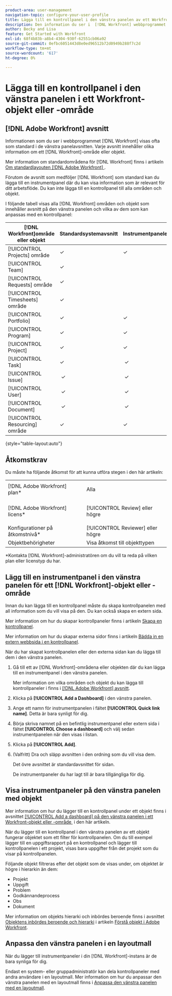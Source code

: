 ```yaml
---
product-area: user-management
navigation-topic: configure-your-user-profile
title: Lägga till en kontrollpanel i den vänstra panelen av ett Workfront-objekt eller -område
description: Den information du ser i  [!DNL Workfront] webbprogrammet visas ofta som standard i avsnitten i den vänstra panelen. Varje avsnitt innehåller olika information om ett  [!DNL Workfront] område eller objekt.
author: Becky and Lisa
feature: Get Started with Workfront
exl-id: 68f4b83b-a8b4-4304-930f-62551cb06a92
source-git-commit: 0efbc6051443d8e0ed96512b72d0949b288f7c2d
workflow-type: tm+mt
source-wordcount: '617'
ht-degree: 0%

---
```


# Lägga till en kontrollpanel i den vänstra panelen i ett Workfront-objekt eller -område

## [!DNL Adobe Workfront] avsnitt

Informationen som du ser i webbprogrammet [!DNL Workfront] visas ofta som standard i de vänstra panelavsnitten. Varje avsnitt innehåller olika information om ett [!DNL Workfront]-område eller objekt.

Mer information om standardområdena för [!DNL Workfront] finns i artikeln [Om standardlayouten [!DNL Adobe Workfront] &#x200B;](../../../administration-and-setup/customize-workfront/use-layout-templates/about-the-default-wf-layout.md).

Förutom de avsnitt som medföljer [!DNL Workfront] som standard kan du lägga till en instrumentpanel där du kan visa information som är relevant för ditt arbetsflöde. Du kan inte lägga till en kontrollpanel till alla områden och objekt.

I följande tabell visas alla [!DNL Workfront] områden och objekt som innehåller avsnitt på den vänstra panelen och vilka av dem som kan anpassas med en kontrollpanel:

| **[!DNL Workfront]område eller objekt** | **Standardsystemavsnitt** | **Instrumentpaneler** |
|---|---|---|
| [!UICONTROL Projects] område | ✓ | ✓ |
| [!UICONTROL Team] | ✓ |   |
| [!UICONTROL Requests] område | ✓ |   |
| [!UICONTROL Timesheets] område | ✓ |   |
| [!UICONTROL Portfolio] | ✓ | ✓ |
| [!UICONTROL Program] | ✓ | ✓ |
| [!UICONTROL Project] | ✓ | ✓ |
| [!UICONTROL Task] | ✓ |  ✓ |
| [!UICONTROL Issue] |  ✓ |  ✓ |
| [!UICONTROL User] |  ✓ |  ✓ |
| [!UICONTROL Document] |  ✓ |  ✓ |
| [!UICONTROL Resourcing] område | ✓ | ✓ |

{style="table-layout:auto"}

## Åtkomstkrav

Du måste ha följande åtkomst för att kunna utföra stegen i den här artikeln:

<table style="table-layout:auto"> 
 <col> 
 </col> 
 <col> 
 </col> 
 <tbody> 
  <tr> 
   <td role="rowheader">[!DNL Adobe Workfront] plan*</td> 
   <td> <p>Alla</p> </td> 
  </tr> 
  <tr> 
   <td role="rowheader">[!DNL Adobe Workfront] licens*</td> 
   <td> <p>[!UICONTROL Review] eller högre</p> </td> 
  </tr> 
  <tr> 
   <td role="rowheader">Konfigurationer på åtkomstnivå*</td> 
   <td>[!UICONTROL Reviewer] eller högre</td> 
  </tr> 
  <tr> 
   <td role="rowheader">Objektbehörigheter</td> 
   <td>Visa åtkomst till objekttypen</td> 
  </tr> 
 </tbody> 
</table>

&#42;Kontakta [!DNL Workfront]-administratören om du vill ta reda på vilken plan eller licenstyp du har.

## Lägg till en instrumentpanel i den vänstra panelen för ett [!DNL Workfront]-objekt eller -område

Innan du kan lägga till en kontrollpanel måste du skapa kontrollpanelen med all information som du vill visa på den. Du kan också skapa en extern sida.

Mer information om hur du skapar kontrollpaneler finns i artikeln [Skapa en kontrollpanel](../../../reports-and-dashboards/dashboards/creating-and-managing-dashboards/create-dashboard.md).

Mer information om hur du skapar externa sidor finns i artikeln [Bädda in en extern webbsida i en kontrollpanel](../../../reports-and-dashboards/dashboards/creating-and-managing-dashboards/embed-external-web-page-dashboard.md).

När du har skapat kontrollpanelen eller den externa sidan kan du lägga till dem i den vänstra panelen.

1. Gå till ett av [!DNL Workfront]-områdena eller objekten där du kan lägga till en instrumentpanel i den vänstra panelen.

   Mer information om vilka områden och objekt du kan lägga till kontrollpaneler i finns i [[!DNL Adobe Workfront] avsnitt](#adobe-workfront-sections).

1. Klicka på **[!UICONTROL Add a Dashboard]** i den vänstra panelen.
1. Ange ett namn för instrumentpanelen i fältet **[!UICONTROL Quick link name]**. Detta är bara synligt för dig.
1. Börja skriva namnet på en befintlig instrumentpanel eller extern sida i fältet **[!UICONTROL Choose a dashboard]** och välj sedan instrumentpanelen när den visas i listan.
1. Klicka på **[!UICONTROL Add]**.
1. (Valfritt) Dra och släpp avsnitten i den ordning som du vill visa dem.

   Det övre avsnittet är standardavsnittet för sidan.

   De instrumentpaneler du har lagt till är bara tillgängliga för dig.

## Visa instrumentpaneler på den vänstra panelen med objekt

Mer information om hur du lägger till en kontrollpanel under ett objekt finns i avsnittet [[!UICONTROL Add a dashboard] på den vänstra panelen i ett Workfront-objekt eller -område &#x200B;](#add-a-dashboard-in-the-left-panel-of-a-workfront-object-or-area) i den här artikeln.

När du lägger till en kontrollpanel i den vänstra panelen av ett objekt fungerar objektet som ett filter för kontrollpanelen. Om du till exempel lägger till en uppgiftsrapport på en kontrollpanel och lägger till kontrollpanelen i ett projekt, visas bara uppgifter från det projekt som du visar på kontrollpanelen.

Följande objekt filtreras efter det objekt som de visas under, om objektet är högre i hierarkin än dem:

* Projekt
* Uppgift
* Problem
* Godkännandeprocess
* Obs
* Dokument

Mer information om objekts hierarki och inbördes beroende finns i avsnittet [Objektens inbördes beroende och hierarki](../../../workfront-basics/navigate-workfront/workfront-navigation/understand-objects.md#understanding-interdependency-and-hierarchy-of-objects) i artikeln [Förstå objekt i Adobe Workfront](../../../workfront-basics/navigate-workfront/workfront-navigation/understand-objects.md).

## Anpassa den vänstra panelen i en layoutmall

När du lägger till instrumentpaneler i din [!DNL Workfront]-instans är de bara synliga för dig.

Endast en system- eller gruppadministratör kan dela kontrollpaneler med andra användare i en layoutmall. Mer information om hur du anpassar den vänstra panelen med en layoutmall finns i [Anpassa den vänstra panelen med en layoutmall](/help/quicksilver/administration-and-setup/customize-workfront/use-layout-templates/customize-left-panel.md).
